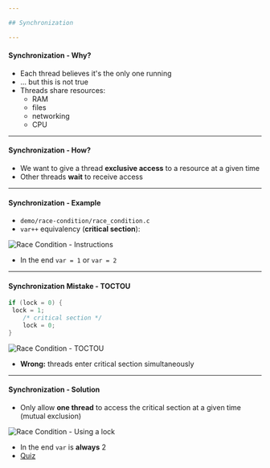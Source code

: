 ```yaml
---

## Synchronization

---
```


#### Synchronization - Why?

* Each thread believes it's the only one running
* ... but this is not true
* Threads share resources:
  * RAM
  * files
  * networking
  * CPU

----

#### Synchronization - How?

* We want to give a thread **exclusive access** to a resource at a given time
* Other threads **wait** to receive access

----

#### Synchronization - Example

* `demo/race-condition/race_condition.c`
* `var++` equivalency (**critical section**):

![Race Condition - Instructions](../generated-media/race-condition-generated.gif)

* In the end `var = 1` or `var = 2`

----

#### Synchronization Mistake - TOCTOU

```c
if (lock = 0) {
 lock = 1;
    /* critical section */
    lock = 0;
}
```

![Race Condition - TOCTOU](../generated-media/race-condition-toctou-generated.gif)

* **Wrong:** threads enter critical section simultaneously

----

#### Synchronization - Solution

* Only allow **one thread** to access the critical section at a given time (mutual exclusion)

![Race Condition - Using a lock](../generated-media/race-condition-lock-generated.gif)

* In the end `var` is **always** 2
* [Quiz](../drills/questions/not-race-condition.md)
